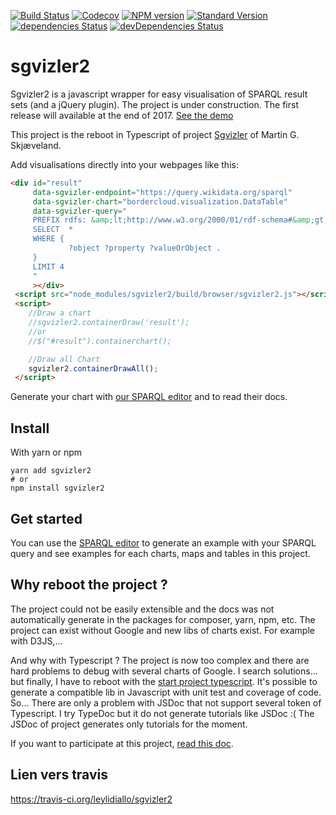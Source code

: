[![Build Status](https://travis-ci.org/leylidiallo/sgvizler2.svg?branch=master)](https://travis-ci.org/BorderCloud/sgvizler2)
[![Codecov](https://img.shields.io/codecov/c/github/BorderCloud/sgvizler2.svg)](https://codecov.io/gh/BorderCloud/sgvizler2)
[![NPM version](https://img.shields.io/npm/v/sgvizler2.svg)](https://www.npmjs.com/package/sgvizler2)
[![Standard Version](https://img.shields.io/badge/release-standard%20version-brightgreen.svg)](https://github.com/conventional-changelog/standard-version)
[![dependencies Status](https://david-dm.org/bordercloud/sgvizler2/status.svg)](https://david-dm.org/bordercloud/sgvizler2)
[![devDependencies Status](https://david-dm.org/bordercloud/sgvizler2/dev-status.svg)](https://david-dm.org/bordercloud/sgvizler2?type=dev)

# sgvizler2

Sgvizler2 is a javascript wrapper for easy visualisation of SPARQL result sets (and a jQuery plugin). The project is
under construction. The first release will available at the end of 2017. [See the demo](http://bordercloud.github.io/sgvizler2/tutorial-A_Editor.html)

This project is the reboot in Typescript of project [Sgvizler](https://github.com/mgskjaeveland/sgvizler) of Martin G.
Skjæveland.

Add visualisations directly into your webpages like this:
```html
<div id="result"
     data-sgvizler-endpoint="https://query.wikidata.org/sparql"
     data-sgvizler-chart="bordercloud.visualization.DataTable"
     data-sgvizler-query="
     PREFIX rdfs: &amp;lt;http://www.w3.org/2000/01/rdf-schema#&amp;gt;
     SELECT  *
     WHERE {
             ?object ?property ?valueOrObject .
     }
     LIMIT 4
     "
     ></div>
 <script src="node_modules/sgvizler2/build/browser/sgvizler2.js"></script>
 <script>
    //Draw a chart
    //sgvizler2.containerDraw('result');
    //or
    //$("#result").containerchart();

    //Draw all Chart
    sgvizler2.containerDrawAll();
 </script>
```

Generate your chart with [our SPARQL editor](https://bordercloud.github.io/sgvizler2/tutorial-A_Editor.html) and to
read their docs.

## Install

With yarn or npm
```
yarn add sgvizler2
# or
npm install sgvizler2
```

## Get started

You can use the [SPARQL editor](http://bordercloud.github.io/sgvizler2/tutorial-A_Editor.html) to generate an example
with your SPARQL query and see examples for each charts, maps and tables in this project.

## Why reboot the project ?
The project could not be easily extensible and the docs was not automatically generate in the packages for composer,
yarn, npm, etc.
The project can exist without Google and new libs of charts exist. For example with D3JS,...

And why with Typescript ? The project is now too complex and there are hard problems to debug with
several charts of Google. I search solutions... but finally, I have to reboot with
the [start project typescript](https://github.com/bitjson/typescript-starter).
It's possible to generate a compatible lib in Javascript with unit test and coverage of code. So...
There are only a problem with JSDoc that not support several token of Typescript. I try TypeDoc but it do not generate
tutorials like JSDoc :( The JSDoc of project generates only tutorials for the moment.

If you want to participate at this project, [read this doc](https://github.com/BorderCloud/sgvizler2/blob/master/DEVELOPMENT.md).
## Lien vers travis
https://travis-ci.org/leylidiallo/sgvizler2
